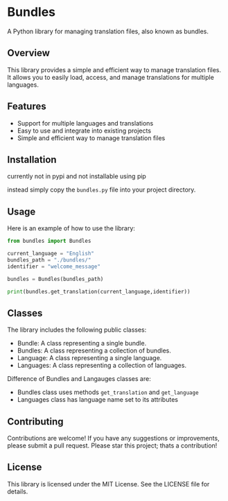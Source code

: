 # Bundles
A Python library for managing translation files, also known as bundles.

## Overview
This library provides a simple and efficient way to manage translation files. It allows you to easily load, access, and manage translations for multiple languages.

## Features
* Support for multiple languages and translations
* Easy to use and integrate into existing projects
* Simple and efficient way to manage translation files

## Installation
currently not in pypi and not installable using pip

instead simply copy the `bundles.py` file into your project directory.

## Usage
Here is an example of how to use the library:
```python
from bundles import Bundles

current_language = "English"
bundles_path = "./bundles/"
identifier = "welcome_message"

bundles = Bundles(bundles_path)

print(bundles.get_translation(current_language,identifier))
```

## Classes
The library includes the following public classes:

* Bundle: A class representing a single bundle.
* Bundles: A class representing a collection of bundles.
* Language: A class representing a single language.
* Languages: A class representing a collection of languages.

Difference of Bundles and Langauges classes are:
* Bundles class uses methods `get_translation` and `get_language`
* Languages class has language name set to its attributes

## Contributing
Contributions are welcome! If you have any suggestions or improvements, please submit a pull request.
Please star this project; thats a contribution!

## License
This library is licensed under the MIT License. See the LICENSE file for details. 
